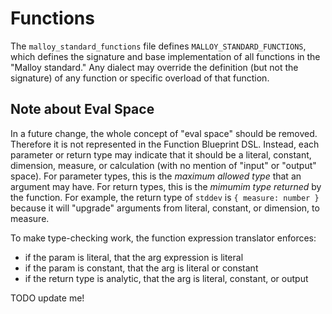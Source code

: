# Functions

The `malloy_standard_functions` file defines `MALLOY_STANDARD_FUNCTIONS`, which defines the signature and base implementation of all functions in the "Malloy standard." Any dialect may override the definition (but not the signature) of any function or specific overload of that function.

## Note about Eval Space

In a future change, the whole concept of "eval space" should be removed. Therefore it is not represented in the Function Blueprint DSL. Instead, each parameter or return type may indicate that it should be a literal, constant, dimension, measure, or calculation (with no mention of "input" or "output" space). For parameter types, this is the _maximum allowed type_ that an argument may have. For return types, this is the _mimumim type returned_ by the function. For example, the return type of `stddev` is `{ measure: number }` because it will "upgrade" arguments from literal, constant, or dimension, to measure.

To make type-checking work, the function expression translator enforces:
- if the param is literal, that the arg expression is literal
- if the param is constant, that the arg is literal or constant
- if the return type is analytic, that the arg is literal, constant, or output

TODO update me!
